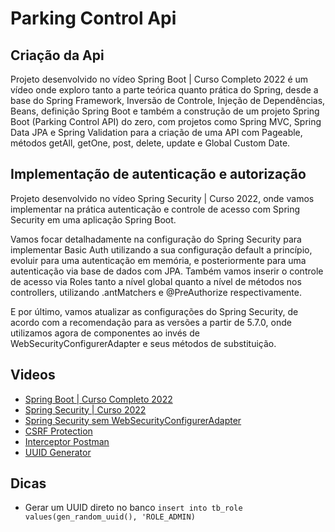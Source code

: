 # Parking Control Api

## Criação da Api

Projeto desenvolvido no vídeo Spring Boot | Curso Completo 2022 é um vídeo onde exploro tanto a parte teórica quanto prática do Spring, desde a base do Spring Framework, Inversão de Controle, Injeção de Dependências, Beans, definição Spring Boot e também a construção de um projeto Spring Boot (Parking Control API) do zero, com projetos como Spring MVC, Spring Data JPA e Spring Validation para a criação de uma API com Pageable, métodos getAll, getOne, post, delete, update e Global Custom Date.


## Implementação de autenticação e autorização

Projeto desenvolvido no vídeo Spring Security | Curso 2022, onde vamos implementar na prática autenticação e controle de acesso com Spring Security em uma aplicação Spring Boot.

Vamos focar detalhadamente na configuração do Spring Security para implementar Basic Auth utilizando a sua configuração default a princípio, evoluir para uma autenticação em memória, e posteriormente para uma autenticação via base de dados com JPA. Também vamos inserir o controle de acesso via Roles tanto a nível global quanto a nível de métodos nos controllers, utilizando .antMatchers e @PreAuthorize respectivamente.

E por último, vamos atualizar as configurações do Spring Security, de acordo com a recomendação para as versões a partir de 5.7.0, onde utilizamos agora de componentes ao invés de WebSecurityConfigurerAdapter e seus métodos de substituição.

## Videos
- [Spring Boot | Curso Completo 2022](https://youtu.be/LXRU-Z36GEU)
- [Spring Security | Curso 2022](https://www.youtube.com/watch?v=t6prPki7daU)
- [Spring Security sem WebSecurityConfigurerAdapter](https://spring.io/blog/2022/02/21/spring-security-without-the-websecurityconfigureradapter)
- [CSRF Protection](https://docs.spring.io/spring-security/site/docs/5.0.x/reference/html/csrf.html#when-to-use-csrf-protection)
- [Interceptor Postman](https://learning.postman.com/docs/sending-requests/capturing-request-data/interceptor/#installing-interceptor)
- [UUID Generator](https://www.uuidgenerator.net/)

## Dicas

- Gerar um UUID direto no banco 
```insert into tb_role values(gen_random_uuid(), 'ROLE_ADMIN)```
